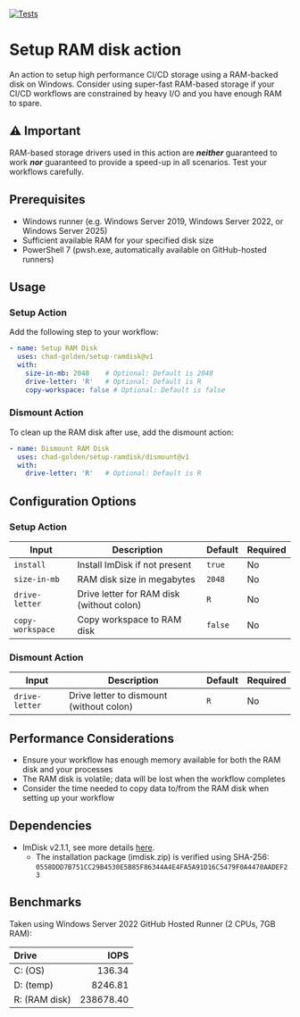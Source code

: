 [![Tests](https://github.com/chad-golden/setup-ramdisk/actions/workflows/test.yml/badge.svg)](https://github.com/chad-golden/setup-ramdisk/actions/workflows/test.yml)

# Setup RAM disk action
An action to setup high performance CI/CD storage using a RAM-backed disk on Windows. Consider using super-fast RAM-based storage if your CI/CD workflows are constrained by heavy I/O and you have enough RAM to spare.

## ⚠️ Important
RAM-based storage drivers used in this action are ***neither*** guaranteed to work ***nor*** guaranteed to provide a speed-up in all scenarios. Test your workflows carefully.

## Prerequisites
- Windows runner (e.g. Windows Server 2019, Windows Server 2022, or Windows Server 2025)
- Sufficient available RAM for your specified disk size
- PowerShell 7 (pwsh.exe, automatically available on GitHub-hosted runners)

## Usage

### Setup Action

Add the following step to your workflow:

```yaml
- name: Setup RAM Disk
  uses: chad-golden/setup-ramdisk@v1
  with:
    size-in-mb: 2048    # Optional: Default is 2048
    drive-letter: 'R'   # Optional: Default is R
    copy-workspace: false # Optional: Default is false
```

### Dismount Action

To clean up the RAM disk after use, add the dismount action:

```yaml
- name: Dismount RAM Disk
  uses: chad-golden/setup-ramdisk/dismount@v1
  with:
    drive-letter: 'R'   # Optional: Default is R
```

## Configuration Options

### Setup Action

| Input | Description | Default | Required |
|-------|-------------|---------|----------|
| `install` | Install ImDisk if not present | `true` | No |
| `size-in-mb` | RAM disk size in megabytes | `2048` | No |
| `drive-letter` | Drive letter for RAM disk (without colon) | `R` | No |
| `copy-workspace` | Copy workspace to RAM disk | `false` | No |

### Dismount Action

| Input | Description | Default | Required |
|-------|-------------|---------|----------|
| `drive-letter` | Drive letter to dismount (without colon) | `R` | No |

## Performance Considerations
- Ensure your workflow has enough memory available for both the RAM disk and your processes
- The RAM disk is volatile; data will be lost when the workflow completes
- Consider the time needed to copy data to/from the RAM disk when setting up your workflow

## Dependencies
- ImDisk v2.1.1, see more details [here](https://github.com/chad-golden/setup-ramdisk/blob/main/external/imdisk/README.md).
  - The installation package (imdisk.zip) is verified using SHA-256: `0558DDD7B751CC29B4530E5B85F86344A4E4FA5A91D16C5479F0A4470AADEF23`

## Benchmarks
Taken using Windows Server 2022 GitHub Hosted Runner (2 CPUs, 7GB RAM):

| Drive          | IOPS      |
|:---------------|----------:|
| C: (OS)        | 136.34    |
| D: (temp)      | 8246.81   |
| R: (RAM disk)  | 238678.40 |
